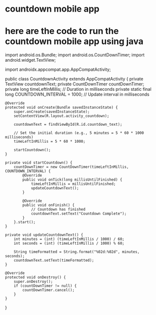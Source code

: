 # countdown mobile app
# here are the code to run the countdown mobile app using java
import android.os.Bundle;
import android.os.CountDownTimer;
import android.widget.TextView;

import androidx.appcompat.app.AppCompatActivity;

public class CountdownActivity extends AppCompatActivity {
    private TextView countdownText;
    private CountDownTimer countDownTimer;
    private long timeLeftInMillis; // Duration in milliseconds
    private static final long COUNTDOWN_INTERVAL = 1000; // Update interval in milliseconds

    @Override
    protected void onCreate(Bundle savedInstanceState) {
        super.onCreate(savedInstanceState);
        setContentView(R.layout.activity_countdown);

        countdownText = findViewById(R.id.countdown_text);

        // Set the initial duration (e.g., 5 minutes = 5 * 60 * 1000 milliseconds)
        timeLeftInMillis = 5 * 60 * 1000;

        startCountdown();
    }

    private void startCountdown() {
        countDownTimer = new CountDownTimer(timeLeftInMillis, COUNTDOWN_INTERVAL) {
            @Override
            public void onTick(long millisUntilFinished) {
                timeLeftInMillis = millisUntilFinished;
                updateCountdownText();
            }

            @Override
            public void onFinish() {
                // Countdown has finished
                countdownText.setText("Countdown Complete");
            }
        }.start();
    }

    private void updateCountdownText() {
        int minutes = (int) (timeLeftInMillis / 1000) / 60;
        int seconds = (int) (timeLeftInMillis / 1000) % 60;

        String timeFormatted = String.format("%02d:%02d", minutes, seconds);
        countdownText.setText(timeFormatted);
    }

    @Override
    protected void onDestroy() {
        super.onDestroy();
        if (countDownTimer != null) {
            countDownTimer.cancel();
        }
    }
}
